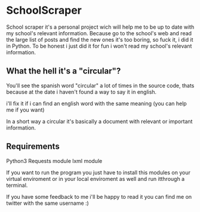 # SchoolScraper

School scraper it's a personal project wich will help me to be up to date with my school's relevant information. Because go to the school's web and read the large list of posts and find the new ones it's too boring, so fuck it, i did it in Python.
To be honest i just did it for fun i won't read my school's relevant information.

## What the hell it's a "circular"?

You'll see the spanish word "circular" a lot of times in the source code, thats because at the date i haven't found a way to say it in english.

i'll fix it if i can find an english word with the same meaning (you can help me if you want)

In a short way a circular it's basically a document with relevant or important information.

## Requirements 

Python3
Requests module
lxml module

If you want to run the program you just have to install this modules on your virtual enviroment or in your local enviroment as well and run itthrough a terminal.

If you have some feedback to me i'll be happy to read it you can find me on twitter with the same username :)
